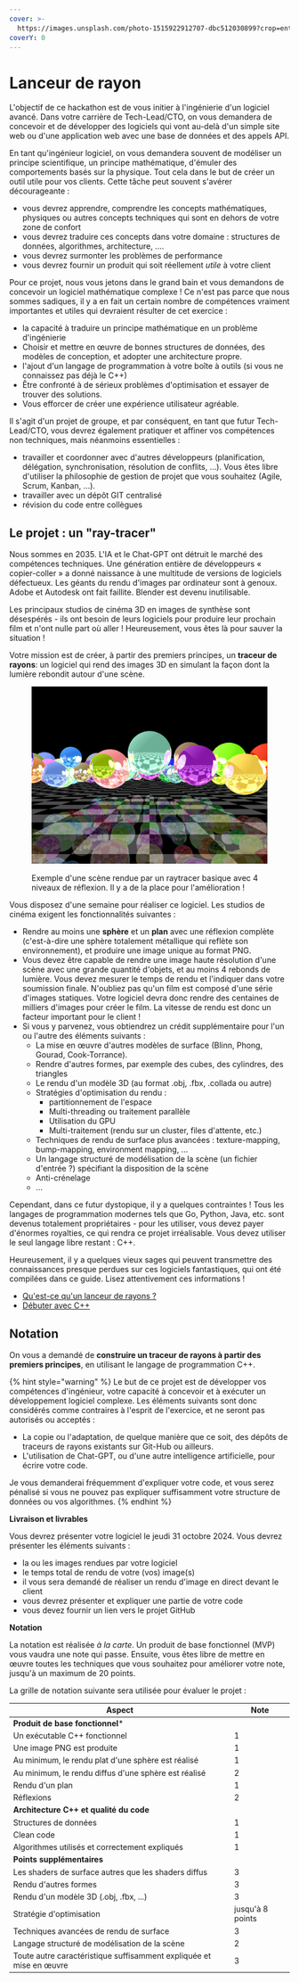 ```yaml
---
cover: >-
  https://images.unsplash.com/photo-1515922912707-dbc512030899?crop=entropy&cs=srgb&fm=jpg&ixid=M3wxOTcwMjR8MHwxfHNlYXJjaHw4fHxzcGhlcmV8ZW58MHx8fHwxNzI5MzA4NTk3fDA&ixlib=rb-4.0.3&q=85
coverY: 0
---
```


# Lanceur de rayon

L'objectif de ce hackathon est de vous initier à l'ingénierie d'un logiciel avancé. Dans votre carrière de Tech-Lead/CTO, on vous demandera de concevoir et de développer des logiciels qui vont au-delà d'un simple site web ou d'une application web avec une base de données et des appels API.

En tant qu'ingénieur logiciel, on vous demandera souvent de modéliser un principe scientifique, un principe mathématique, d'émuler des comportements basés sur la physique. Tout cela dans le but de créer un outil utile pour vos clients. Cette tâche peut souvent s'avérer décourageante :

* vous devrez apprendre, comprendre les concepts mathématiques, physiques ou autres concepts techniques qui sont en dehors de votre zone de confort
* vous devrez traduire ces concepts dans votre domaine : structures de données, algorithmes, architecture, ....
* vous devrez surmonter les problèmes de performance
* vous devrez fournir un produit qui soit réellement _utile_ à votre client

Pour ce projet, nous vous jetons dans le grand bain et vous demandons de concevoir un logiciel mathématique complexe ! Ce n'est pas parce que nous sommes sadiques, il y a en fait un certain nombre de compétences vraiment importantes et utiles qui devraient résulter de cet exercice :

* la capacité à traduire un principe mathématique en un problème d'ingénierie
* Choisir et mettre en œuvre de bonnes structures de données, des modèles de conception, et adopter une architecture propre.
* l'ajout d'un langage de programmation à votre boîte à outils (si vous ne connaissez pas déjà le C++)
* Être confronté à de sérieux problèmes d'optimisation et essayer de trouver des solutions.
* Vous efforcer de créer une expérience utilisateur agréable.

Il s'agit d'un projet de groupe, et par conséquent, en tant que futur Tech-Lead/CTO, vous devrez également pratiquer et affiner vos compétences non techniques, mais néanmoins essentielles :

* travailler et coordonner avec d'autres développeurs (planification, délégation, synchronisation, résolution de conflits, ...). Vous êtes libre d'utiliser la philosophie de gestion de projet que vous souhaitez (Agile, Scrum, Kanban, ...).
* travailler avec un dépôt GIT centralisé
* révision du code entre collègues

## Le projet : un "ray-tracer"

Nous sommes en 2035. L'IA et le Chat-GPT ont détruit le marché des compétences techniques. Une génération entière de développeurs « copier-coller » a donné naissance à une multitude de versions de logiciels défectueux. Les géants du rendu d'images par ordinateur sont à genoux. Adobe et Autodesk ont fait faillite. Blender est devenu inutilisable.

Les principaux studios de cinéma 3D en images de synthèse sont désespérés - ils ont besoin de leurs logiciels pour produire leur prochain film et n'ont nulle part où aller ! Heureusement, vous êtes là pour sauver la situation !

Votre mission est de créer, à partir des premiers principes, un **traceur de rayons**: un logiciel qui rend des images 3D en simulant la façon dont la lumière rebondit autour d'une scène.

<figure><img src=".gitbook/assets/test.png" alt=""><figcaption><p>Exemple d'une scène rendue par un raytracer basique avec 4 niveaux de réflexion. Il y a de la place pour l'amélioration !</p></figcaption></figure>

Vous disposez d'une semaine pour réaliser ce logiciel. Les studios de cinéma exigent les fonctionnalités suivantes :

* Rendre au moins une **sphère** et un **plan** avec une réflexion complète (c'est-à-dire une sphère totalement métallique qui reflète son environnement), et produire une image unique au format PNG.
* Vous devez être capable de rendre une image haute résolution d'une scène avec une grande quantité d'objets, et au moins 4 rebonds de lumière. Vous devez mesurer le temps de rendu et l'indiquer dans votre soumission finale. N'oubliez pas qu'un film est composé d'une série d'images statiques. Votre logiciel devra donc rendre des centaines de milliers d'images pour créer le film. La vitesse de rendu est donc un facteur important pour le client !
* Si vous y parvenez, vous obtiendrez un crédit supplémentaire pour l'un ou l'autre des éléments suivants :
  * La mise en œuvre d'autres modèles de surface (Blinn, Phong, Gourad, Cook-Torrance).
  * Rendre d'autres formes, par exemple des cubes, des cylindres, des triangles
  * Le rendu d'un modèle 3D (au format .obj, .fbx, .collada ou autre)
  * Stratégies d'optimisation du rendu :
    * partitionnement de l'espace
    * Multi-threading ou traitement parallèle
    * Utilisation du GPU
    * Multi-traitement (rendu sur un cluster, files d'attente, etc.)
  * Techniques de rendu de surface plus avancées : texture-mapping, bump-mapping, environment mapping, ...
  * Un langage structuré de modélisation de la scène (un fichier d'entrée ?) spécifiant la disposition de la scène
  * Anti-crénelage
  * ...

Cependant, dans ce futur dystopique, il y a quelques contraintes ! Tous les langages de programmation modernes tels que Go, Python, Java, etc. sont devenus totalement propriétaires - pour les utiliser, vous devez payer d'énormes royalties, ce qui rendra ce projet irréalisable. Vous devez utiliser le seul langage libre restant : C++.

Heureusement, il y a quelques vieux sages qui peuvent transmettre des connaissances presque perdues sur ces logiciels fantastiques, qui ont été compilées dans ce guide. Lisez attentivement ces informations !

* [Qu'est-ce qu'un lanceur de rayons ?](raytracer/intro.md)
* [Débuter avec C++](cpp/intro.md)

## Notation

On vous a demandé de **construire un traceur de rayons à partir des premiers principes**, en utilisant le langage de programmation C++.

{% hint style="warning" %}
Le but de ce projet est de développer vos compétences d'ingénieur, votre capacité à concevoir et à exécuter un développement logiciel complexe. Les éléments suivants sont donc considérés comme contraires à l'esprit de l'exercice, et ne seront pas autorisés ou acceptés :

* La copie ou l'adaptation, de quelque manière que ce soit, des dépôts de traceurs de rayons existants sur Git-Hub ou ailleurs.
* L'utilisation de Chat-GPT, ou d'une autre intelligence artificielle, pour écrire votre code.

Je vous demanderai fréquemment d'expliquer votre code, et vous serez pénalisé si vous ne pouvez pas expliquer suffisamment votre structure de données ou vos algorithmes.
{% endhint %}

**Livraison et livrables**

Vous devrez présenter votre logiciel le jeudi 31 octobre 2024. Vous devrez présenter les éléments suivants :

* la ou les images rendues par votre logiciel
* le temps total de rendu de votre (vos) image(s)
* il vous sera demandé de réaliser un rendu d'image en direct devant le client
* vous devrez présenter et expliquer une partie de votre code
* vous devez fournir un lien vers le projet GitHub

**Notation**

La notation est réalisée _à la carte_. Un produit de base fonctionnel (MVP) vous vaudra une note qui passe. Ensuite, vous êtes libre de mettre en œuvre toutes les techniques que vous souhaitez pour améliorer votre note, jusqu'à un maximum de 20 points.

La grille de notation suivante sera utilisée pour évaluer le projet :

| Aspect                                                              | Note              |
| ------------------------------------------------------------------- | ----------------- |
| **Produit de base fonctionnel**\*                                   |                   |
| Un exécutable C++ fonctionnel                                       | 1                 |
| Une image PNG est produite                                          | 1                 |
| Au minimum, le rendu plat d'une sphère est réalisé                  | 1                 |
| Au minimum, le rendu diffus d'une sphère est réalisé                | 2                 |
| Rendu d'un plan                                                     | 1                 |
| Réflexions                                                          | 2                 |
| **Architecture C++ et qualité du code**                             |                   |
| Structures de données                                               | 1                 |
| Clean code                                                          | 1                 |
| Algorithmes utilisés et correctement expliqués                      | 1                 |
| **Points supplémentaires**                                          |                   |
| Les shaders de surface autres que les shaders diffus                | 3                 |
| Rendu d'autres formes                                               | 3                 |
| Rendu d'un modèle 3D (.obj, .fbx, ...)                              | 3                 |
| Stratégie d'optimisation                                            |  jusqu'à 8 points |
| Techniques avancées de rendu de surface                             | 3                 |
| Langage structuré de modélisation de la scène                       | 2                 |
| Toute autre caractéristique suffisamment expliquée et mise en œuvre | 3                 |
